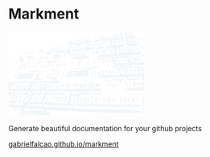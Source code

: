 # Markment

![logo](markment/themes/self/assets/images/logo.png)

Generate beautiful documentation for your github projects

[gabrielfalcao.github.io/markment](http://gabrielfalcao.github.io/markment)
